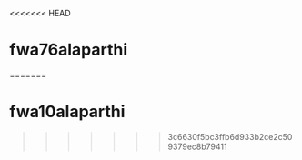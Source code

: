 <<<<<<< HEAD
# fwa76alaparthi

=======
# fwa10alaparthi
>>>>>>> 3c6630f5bc3ffb6d933b2ce2c509379ec8b79411
